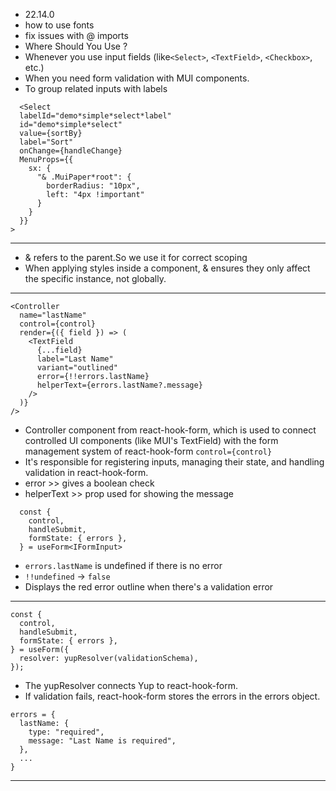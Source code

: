 * 22.14.0
* how to use fonts
* fix issues with @ imports
* Where Should You Use <FormControl> ?
* Whenever you use input fields (like```<Select>```, ```<TextField>```, ```<Checkbox>```, etc.)
* When you need form validation with MUI components.
* To group related inputs with labels



```
  <Select
  labelId="demo*simple*select*label"
  id="demo*simple*select"
  value={sortBy}
  label="Sort"
  onChange={handleChange}
  MenuProps={{
    sx: {
      "& .MuiPaper*root": { 
        borderRadius: "10px",
        left: "4px !important"
      }
    }
  }}
>
```

<hr>

* & refers to the parent.So we use it for correct scoping 
* When applying styles inside a component, & ensures they only affect the specific instance, not globally.

<hr>

```
<Controller
  name="lastName"
  control={control}
  render={({ field }) => (
    <TextField
      {...field}
      label="Last Name"
      variant="outlined"
      error={!!errors.lastName}
      helperText={errors.lastName?.message}
    />
  )}
/>
```
* Controller component from react-hook-form, which is used to connect controlled UI components (like MUI's TextField) with the form management system of react-hook-form
```control={control}```
* It's responsible for registering inputs, managing their state, and handling validation in react-hook-form.
* error >> gives a  boolean check 
* helperText >> prop used for showing the message
```
  const {
    control,
    handleSubmit,
    formState: { errors },
  } = useForm<IFormInput>
```
* ```errors.lastName``` is undefined if there is no error
* ```!!undefined``` → ```false```
* Displays the red error outline when there's a validation error

<hr>

```
const {
  control,
  handleSubmit,
  formState: { errors },
} = useForm({
  resolver: yupResolver(validationSchema),
});
```

* The yupResolver connects Yup to react-hook-form.
* If validation fails, react-hook-form stores the errors in the errors object.

```
errors = {
  lastName: {
    type: "required",
    message: "Last Name is required", 
  },
  ...
}
```

<hr>
